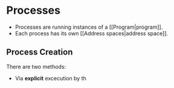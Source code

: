 

# Processes

- Processes are running instances of a [[Program|program]].
- Each process has its own [[Address spaces|address space]].

## Process Creation

There are two methods:
- Via **explicit** excecution by th